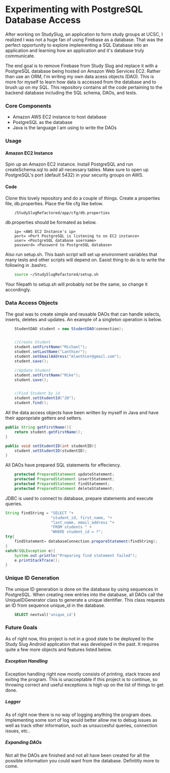 Experimenting with PostgreSQL Database Access
=============================================


After working on StudySlug, an application to form study groups at UCSC, I realized I was not a huge fan of using Firebase as a database. That was the perfect opportunity to explore implementing a SQL Database into an application and learning how an application and it's database truly communicate. 

The end goal is to remove Firebase from Study Slug and replace it with a PostgreSQL database being hosted on Amazon Web Services EC2. Rather than use an ORM, I'm writing my own data acess objects (DAO). This is more for myself to learn how data is accessed from the database and to brush up on my SQL. This repository contains all the code pertaining to the backend database including the SQL schema, DAOs, and tests. 



### Core Components
+ Amazon AWS EC2 instance to host database
+ PostgreSQL as the database
+ Java is the language I am using to write the DAOs

### Usage
#### Amazon EC2 Instance
Spin up an Amazon EC2 instance. Install PostgreSQL and run createSchema.sql to add all necessary tables. Make sure to open up PostgreSQL's port (default 5432) in your security groups on AWS. 
#### Code
Clone this lovely repository and do a couple of things. Create a properties file, db.properties. Place the file cfg like below. 
```bash
	/StudySlugRefactored/app/cfg/db.properties
``` 
db.properties should be formated as below.

```text
	ip= <AWS EC2 Instance's ip>
	port= <Port PostgreSQL is listening to on EC2 instance>
	user= <PostgreSQL database username>
	password= <Password to PostgreSQL database>
```
Also run setup.sh. This bash script will set up environment variables that many tests and other scripts will depend on. Easist thing to do is to write the following in .bashrc. 
```bash
	source ~/StudySlugRefactored/setup.sh
```
Your filepath to setup.sh will probably not be the same, so change it accordingly. 



### Data Access Objects

The goal was to create simple and reusable DAOs that can handle selects, inserts, deletes and updates. An example of a singleton operation is below. 

```java
    StudentDAO student = new StudentDAO(connection);


    //Create Student
    student.setFirstName("Michael");
    student.setLastName("Lanthier");
    student.setEmailAddress("mlanthier@gmail.com");
    student.save();

    //Update Student
    student.setFirstName("Mike");
    student.save();


    //Find Student by id
    student.setStudentId("20");
    student.find();
```

All the data access objects have been written by myself in Java and have their appropriate getters and setters. 

```java 
public String getFirstName(){
    return student.getFirstName();
}

public void setStudentID(int studentID){
    student.setStudentID(studentID);
}
```

All DAOs have prepared SQL statements for effeciency.

```java
	protected PreparedStatement updateStatement;
	protected PreparedStatement insertStatement;
	protected PreparedStatement findStatement;
	protected PreparedStatement deleteStatement;
```

JDBC is used to connect to database, prepare statements and execute queries. 

```java
String findString = "SELECT "+ 
                    "student_id, first_name, "+ 
                    "last_name, email_address "+
                    "FROM students " +
                    "WHERE student_id = ?";
try{
    findStatement= databaseConnection.prepareStatement(findString);
}
catch(SQLException e){
    System.out.println("Preparing find statement failed");
    e.printStackTrace();
}
```
### Unique ID Generation
The unique ID generation is done on the database by using sequences in PostgreSQL. When creating new entries into the database, all DAOs call the UniqueIDGenerator class to generate a unique identifier. This class requests an ID from sequence unique_id in the database. 
```sql
	SELECT nextval('unique_id')
```

### Future Goals
As of right now, this project is not in a good state to be deployed to the Study Slug Android application that was developed in the past. It requires quite a few more objects and features listed below.

##### Exception Handling 
Exception handling right now mostly consists of printing, stack traces and exiting the program. This is unacceptable if this project is to continue, so throwing correct and useful exceptions is high up on the list of things to get done.  

##### Logger
As of right now there is no way of logging anything the program does. Implementing some sort of log would better allow me to debug issues as well as track other information, such as unsuccesful queries, connection issues, etc.. 

##### Expanding DAOs
Not all the DAOs are finished and not all have been created for all the possible information you could want from the database. Defintitly more to come.
